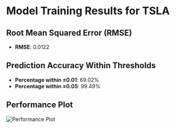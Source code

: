 # Model Training Results for TSLA

## Root Mean Squared Error (RMSE)
- **RMSE**: 0.0122

## Prediction Accuracy Within Thresholds
- **Percentage within ±0.01**: 69.02%
- **Percentage within ±0.05**: 99.49%

## Performance Plot
![Performance Plot](../imgs/TSLA.png)
